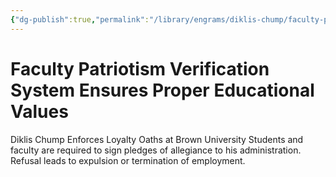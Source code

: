 ```yaml
---
{"dg-publish":true,"permalink":"/library/engrams/diklis-chump/faculty-patriotism-verification-system-ensures-proper-educational-values/","tags":["DC/Education","DC/AS4"]}
---
```


# Faculty Patriotism Verification System Ensures Proper Educational Values
Diklis Chump Enforces Loyalty Oaths at Brown University
	Students and faculty are required to sign pledges of allegiance to his administration.  
	Refusal leads to expulsion or termination of employment.
